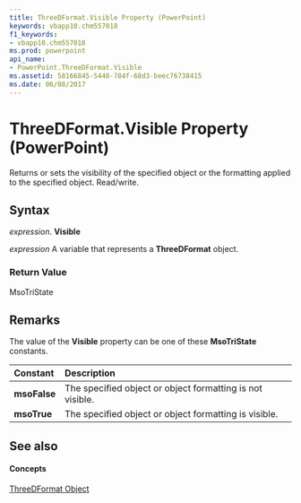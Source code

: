 ```yaml
---
title: ThreeDFormat.Visible Property (PowerPoint)
keywords: vbapp10.chm557018
f1_keywords:
- vbapp10.chm557018
ms.prod: powerpoint
api_name:
- PowerPoint.ThreeDFormat.Visible
ms.assetid: 58166845-5448-784f-68d3-beec76738415
ms.date: 06/08/2017
---
```



# ThreeDFormat.Visible Property (PowerPoint)

Returns or sets the visibility of the specified object or the formatting applied to the specified object. Read/write.


## Syntax

 _expression_. **Visible**

 _expression_ A variable that represents a **ThreeDFormat** object.


### Return Value

MsoTriState


## Remarks

The value of the **Visible** property can be one of these **MsoTriState** constants.



|**Constant**|**Description**|
|:-----|:-----|
|**msoFalse**|The specified object or object formatting is not visible.|
|**msoTrue**| The specified object or object formatting is visible.|

## See also


#### Concepts


[ThreeDFormat Object](threedformat-object-powerpoint.md)

